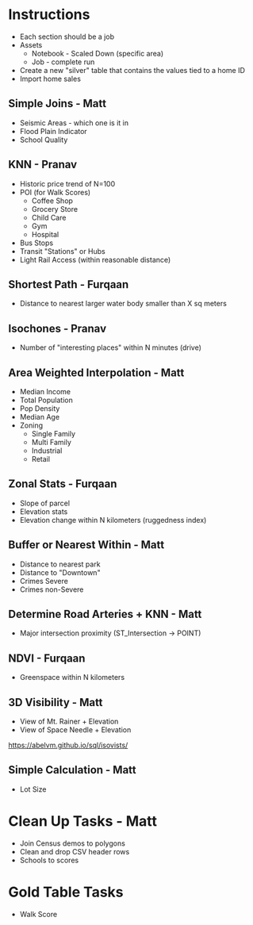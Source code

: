 # Instructions

- Each section should be a job
- Assets
    - Notebook - Scaled Down (specific area)
    - Job - complete run
- Create a new "silver" table that contains the values tied to a home ID
- Import home sales

## Simple Joins - Matt

- Seismic Areas - which one is it in
- Flood Plain Indicator
- School Quality

## KNN - Pranav

- Historic price trend of N=100
- POI (for Walk Scores)
    - Coffee Shop
    - Grocery Store
    - Child Care
    - Gym
    - Hospital
- Bus Stops
- Transit "Stations" or Hubs
- Light Rail Access (within reasonable distance)

## Shortest Path - Furqaan

- Distance to nearest larger water body smaller than X sq meters

## Isochones - Pranav

- Number of "interesting places" within N minutes (drive)

## Area Weighted Interpolation - Matt

- Median Income
- Total Population
- Pop Density
- Median Age
- Zoning 
    - Single Family
    - Multi Family
    - Industrial
    - Retail

## Zonal Stats - Furqaan

- Slope of parcel
- Elevation stats
- Elevation change within N kilometers (ruggedness index)

## Buffer or Nearest Within - Matt

- Distance to nearest park
- Distance to "Downtown"
- Crimes Severe
- Crimes non-Severe

## Determine Road Arteries + KNN - Matt

- Major intersection proximity (ST_Intersection -> POINT)

## NDVI - Furqaan

- Greenspace within N kilometers

## 3D Visibility -  Matt

- View of Mt. Rainer + Elevation
- View of Space Needle + Elevation

https://abelvm.github.io/sql/isovists/

## Simple Calculation - Matt

- Lot Size

# Clean Up Tasks - Matt

- Join Census demos to polygons
- Clean and drop CSV header rows
- Schools to scores

# Gold Table Tasks

- Walk Score
